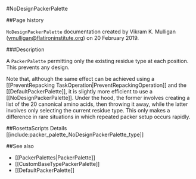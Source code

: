 #NoDesignPackerPalette

##Page history

`NoDesignPackerPalette` documentation created by Vikram K. Mulligan (vmulligan@flatironinstitute.org) on 20 February 2019.

###Description

A `PackerPalette` permitting only the existing residue type at each position.  This prevents any design.

Note that, although the same effect can be achieved using a [[PreventRepacking TaskOperation|PreventRepackingOperation]] and the [[DefaultPackerPalette]], it is slightly more efficient to use a [[NoDesignPackerPalette]].  Under the hood, the former involves creating a list of the 20 canonical amino acids, then throwing it away, while the latter involves only selecting the current residue type.  This only makes a difference in rare situations in which repeated packer setup occurs rapidly.

##RosettaScripts Details
[[include:packer_palette_NoDesignPackerPalette_type]]

##See also

* [[PackerPalettes|PackerPalette]]
* [[CustomBaseTypePackerPalette]]
* [[DefaultPackerPalette]]
